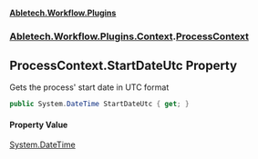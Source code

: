 #### [Abletech.Workflow.Plugins](index.md 'index')
### [Abletech.Workflow.Plugins.Context](Abletech_Workflow_Plugins_Context.md 'Abletech.Workflow.Plugins.Context').[ProcessContext](ProcessContext.md 'Abletech.Workflow.Plugins.Context.ProcessContext')
## ProcessContext.StartDateUtc Property
Gets the process' start date in UTC format  
```csharp
public System.DateTime StartDateUtc { get; }
```
#### Property Value
[System.DateTime](https://docs.microsoft.com/en-us/dotnet/api/System.DateTime 'System.DateTime')
